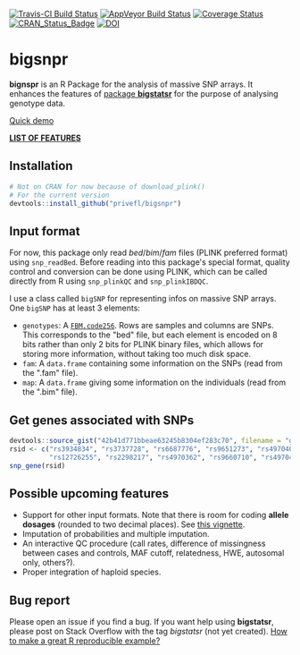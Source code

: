 [![Travis-CI Build Status](https://travis-ci.org/privefl/bigsnpr.svg?branch=master)](https://travis-ci.org/privefl/bigsnpr)
[![AppVeyor Build Status](https://ci.appveyor.com/api/projects/status/github/privefl/bigsnpr?branch=master&svg=true)](https://ci.appveyor.com/project/privefl/bigsnpr)
[![Coverage Status](https://img.shields.io/codecov/c/github/privefl/bigsnpr/master.svg)](https://codecov.io/github/privefl/bigsnpr?branch=master)
[![CRAN_Status_Badge](http://www.r-pkg.org/badges/version/bigsnpr)](https://CRAN.R-project.org/package=bigsnpr)
[![DOI](https://zenodo.org/badge/doi/10.1093/bioinformatics/bty185.svg)](http://dx.doi.org/10.1093/bioinformatics/bty185)
 
 
# bigsnpr

**bignspr** is an R Package for the analysis of massive SNP arrays. It enhances the features of [package **bigstatsr**](https://privefl.github.io/bigstatsr) for the purpose of analysing genotype data.

[Quick demo](https://privefl.github.io/bigsnpr/articles/demo.html)

[**LIST OF FEATURES**](https://privefl.github.io/bigsnpr/reference/index.html)


## Installation

```r
# Not on CRAN for now because of download_plink()
# For the current version
devtools::install_github("privefl/bigsnpr")
```


## Input format

For now, this package only read *bed*/*bim*/*fam* files (PLINK preferred format) using `snp_readBed`. Before reading into this package's special format, quality control and conversion can be done using PLINK, which can be called directly from R using `snp_plinkQC` and `snp_plinkIBDQC`.

I use a class called `bigSNP` for representing infos on massive SNP arrays. One `bigSNP` has at least 3 elements:
- `genotypes`: A [`FBM.code256`](https://privefl.github.io/bigstatsr/reference/FBM.code256-class.html). Rows are samples and columns are SNPs. This corresponds to the "bed" file, but each element is encoded on 8 bits rather than only 2 bits for PLINK binary files, which allows for storing more information, without taking too much disk space.
- `fam`: A `data.frame` containing some information on the SNPs (read from the ".fam" file).
- `map`: A `data.frame` giving some information on the individuals (read from the ".bim" file).

## Get genes associated with SNPs

```r
devtools::source_gist("42b41d771bbeae63245b8304ef283c70", filename = "get-genes.R")
rsid <- c("rs3934834", "rs3737728", "rs6687776", "rs9651273", "rs4970405",
          "rs12726255", "rs2298217", "rs4970362", "rs9660710", "rs4970420")
snp_gene(rsid)
```

## Possible upcoming features

- Support for other input formats. Note that there is room for coding **allele dosages** (rounded to two decimal places). See [this vignette](https://privefl.github.io/bigsnpr/articles/dosage.html).
- Imputation of probabilities and multiple imputation.
- An interactive QC procedure (call rates, difference of missingness between cases and controls, MAF cutoff, relatedness, HWE, autosomal only, others?). 
- Proper integration of haploid species.


## Bug report

Please open an issue if you find a bug.
If you want help using **bigstatsr**, please post on Stack Overflow with the tag *bigstatsr* (not yet created). [How to make a great R reproducible example?](https://stackoverflow.com/q/5963269/6103040)
